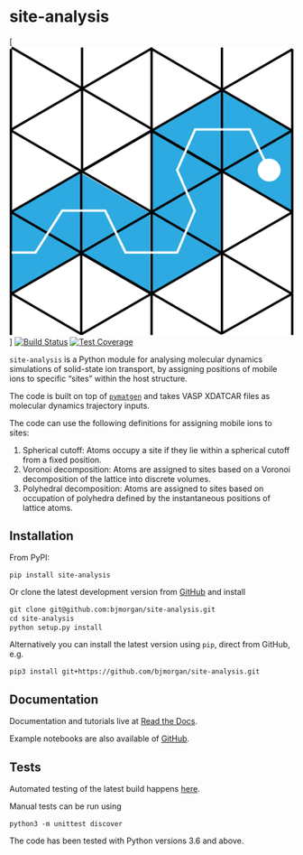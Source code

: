 # site-analysis

[![Logo](site-analysis-logo.png)]
[![Build Status](https://travis-ci.org/bjmorgan/site-analysis.svg?branch=master)](https://travis-ci.org/bjmorgan/site-analysis)
[![Test Coverage](https://api.codeclimate.com/v1/badges/cb871e86f11b715efad6/test_coverage)](https://codeclimate.com/github/bjmorgan/site-analysis/test_coverage)

`site-analysis` is a Python module for analysing molecular dynamics simulations of solid-state ion transport, by assigning positions of mobile ions to specific &ldquo;sites&rdquo; within the host structure.

The code is built on top of [`pymatgen`](https://pymatgen.org) and takes VASP XDATCAR files as molecular dynamics trajectory inputs.

The code can use the following definitions for assigning mobile ions to sites:
1. Spherical cutoff: Atoms occupy a site if they lie within a spherical cutoff from a fixed position.
2. Voronoi decomposition: Atoms are assigned to sites based on a Voronoi decomposition of the lattice into discrete volumes.
3. Polyhedral decomposition: Atoms are assigned to sites based on occupation of polyhedra defined by the instantaneous positions of lattice atoms.

## Installation

From PyPI:
```
pip install site-analysis
```

Or clone the latest development version from [GitHub](https://github.com/bjmorgan/site-analysis) and install
```
git clone git@github.com:bjmorgan/site-analysis.git
cd site-analysis
python setup.py install
```

Alternatively you can install the latest version using `pip`, direct from GitHub, e.g.
```
pip3 install git+https://github.com/bjmorgan/site-analysis.git
```

## Documentation
Documentation and tutorials live at [Read the Docs](https://site-analysis.readthedocs.io/en/latest/).

Example notebooks are also available of [GitHub](https://github.com/bjmorgan/site-analysis/examples).

## Tests
Automated testing of the latest build happens [here](https://travis-ci.org/github/bjmorgan/site-analysis).

Manual tests can be run using 
```
python3 -m unittest discover
```
The code has been tested with Python versions 3.6 and above.
